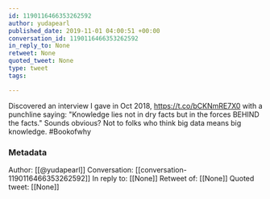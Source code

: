 ```yaml
---
id: 1190116466353262592
author: yudapearl
published_date: 2019-11-01 04:00:51 +00:00
conversation_id: 1190116466353262592
in_reply_to: None
retweet: None
quoted_tweet: None
type: tweet
tags:

---
```


Discovered an interview I gave in Oct 2018, 
https://t.co/bCKNmRE7X0 with a punchline saying: "Knowledge lies not in dry facts but in the forces BEHIND the facts." Sounds obvious? Not to folks who think big data means big knowledge. #Bookofwhy

### Metadata

Author: [[@yudapearl]]
Conversation: [[conversation-1190116466353262592]]
In reply to: [[None]]
Retweet of: [[None]]
Quoted tweet: [[None]]
